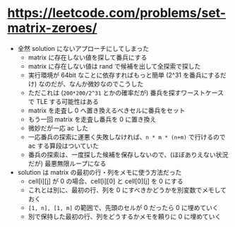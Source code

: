 # https://leetcode.com/problems/set-matrix-zeroes/

- 全然 solution にないアプローチにしてしまった
  - matrix に存在しない値を探して番兵にする
  - matrix に存在しない値は rand で候補を出して全探索で探した
  - 実行環境が 64bit なことに依存すればもっと簡単 (2^31 を番兵にするだけ) なのだが、なんか微妙なのでこうした
  - ただこれは (`200*200/2^31` とかの確率だが) 番兵を探すワーストケースで TLE する可能性はある
  - matrix を走査し 0 へ置き換えるべきセルに番兵をセット
  - もう一回 matrix を走査し番兵を 0 に置き換え
  - 微妙だが一応 ac した
  - 一応番兵の探索に運悪く失敗しなければ、`n * m * (n+m)` で行けるので ac する算段はついていた
  - 番兵の探索は、一度探した候補を保存しないので、(ほぼありえない状況だが) 最悪無限ループになる
- solution は matrix の最初の行・列をメモに使う方法だった
  - cell[i][j] が 0 の場合、cell[i][0] と cell[0][j] を 0 にする
  - これとは別に、最初の行、列を 0 にすべきかどうかを別変数でメモしておく
  - `[1, n], [1, m]` の範囲で、先頭のセルが 0 だったら 0 に埋めていく
  - 別で保持した最初の行、列をどうするかメモを頼りに 0 に埋めていく
